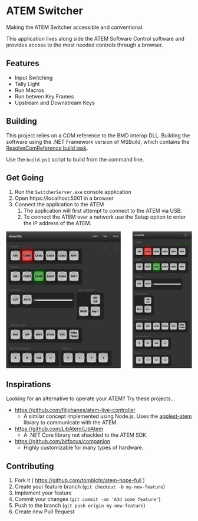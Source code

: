 # ATEM Switcher

Making the ATEM Switcher accessible and conventional.

This application lives along side the ATEM Software Control software and provides access to the most needed controls through a browser.

## Features

* Input Switching
* Tally Light
* Run Macros
* Run betwen Key Frames
* Upstream and Downstream Keys

## Building

This project relies on a COM reference to the BMD interop DLL. Building the software using the .NET Framework version of MSBuild, which contains the [ResolveComReference build task](https://docs.microsoft.com/en-ca/visualstudio/msbuild/resolvecomreference-task).

Use the `build.ps1` script to build from the command line.

## Get Going

1. Run the `SwitcherServer.exe` console application
1. Open https://localhost:5001 in a browser
1. Connect the application to the ATEM
    1. The application will first attempt to connect to the ATEM via USB.
    1. To connect the ATEM over a network use the Setup option to enter the IP address of the ATEM.

![Responsive](Doc/screens.png)

## Inspirations

Looking for an alternative to operate your ATEM? Try these projects...

* https://github.com/filiphanes/atem-live-controller
    * A similar concept implemented using Node.js. Uses the [applest-atem](https://github.com/applest/node-applest-atem) library to communicate with the ATEM.
* https://github.com/LibAtem/LibAtem
    * A .NET Core library not shackled to the ATEM SDK.
* https://github.com/bitfocus/companion
    * Highly customizable for many types of hardware.

## Contributing

1. Fork it ( https://github.com/tomblchr/atem-hope-full )
2. Create your feature branch (`git checkout -b my-new-feature`)
3. Implement your feature
4. Commit your changes (`git commit -am 'Add some feature'`)
5. Push to the branch (`git push origin my-new-feature`)
6. Create new Pull Request
